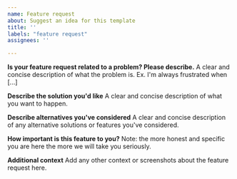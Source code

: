 ```yaml
---
name: Feature request
about: Suggest an idea for this template
title: ''
labels: "feature request"
assignees: ''

---
```


**Is your feature request related to a problem? Please describe.**
A clear and concise description of what the problem is. Ex. I'm always frustrated when [...]

**Describe the solution you'd like**
A clear and concise description of what you want to happen.

**Describe alternatives you've considered**
A clear and concise description of any alternative solutions or features you've considered.

**How important is this feature to you?**
Note: the more honest and specific you are here the more we will take you seriously. 

**Additional context**
Add any other context or screenshots about the feature request here.
